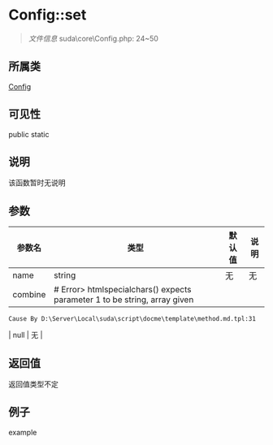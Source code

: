 # Config::set



> *文件信息* suda\core\Config.php: 24~50

## 所属类 

[Config](../Config.md)

## 可见性

 public static

## 说明

该函数暂时无说明


## 参数


| 参数名 | 类型 | 默认值 | 说明 |
|--------|-----|-------|-------|
| name |  string | 无 | 无 |
| combine |  # Error> htmlspecialchars() expects parameter 1 to be string, array given
	Cause By D:\Server\Local\suda\script\docme\template\method.md.tpl:31
 | null | 无 |



## 返回值

返回值类型不定


## 例子

example